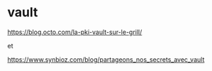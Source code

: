 # vault


https://blog.octo.com/la-pki-vault-sur-le-grill/

et

https://www.synbioz.com/blog/partageons_nos_secrets_avec_vault
